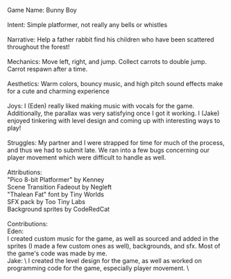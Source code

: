 Game Name: Bunny Boy \
\
Intent: Simple platformer, not really any bells or whistles \
\
Narrative: Help a father rabbit find his children who have been scattered throughout the forest! \
\
Mechanics: Move left, right, and jump. Collect carrots to double jump. Carrot respawn after a time. \
\
Aesthetics: Warm colors, bouncy music, and high pitch sound effects make for a cute and charming experience \
\
Joys: I (Eden) really liked making music with vocals for the game. Additionally, the parallax was very satisfying once I got it working. I (Jake) enjoyed tinkering with level design and coming up with interesting ways to play!\
\
Struggles: My partner and I were strapped for time for much of the process, and thus we had to submit late. We ran into a few bugs concerning our player movement which were difficult to handle as well. \
\
Attributions: \
"Pico 8-bit Platformer" by Kenney \
Scene Transition Fadeout by Negleft \
"Thalean Fat" font by Tiny Worlds \
SFX pack by Too Tiny Labs \
Background sprites by CodeRedCat \
\
Contributions: \
Eden: \
I created custom music for the game, as well as sourced and added in the sprites (I made a few custom ones as well), backgrounds, and sfx. Most of the game's code was made by me.
\
Jake: \ 
I created the level design for the game, as well as worked on programming code for the game, especially player movement.
\